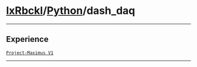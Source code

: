 # [lxRbckl](https://github.com/lxRbckl/lxRbckl/tree/main/README.md)/[Python](https://github.com/lxRbckl/lxRbckl/tree/main/Python)/dash_daq

---

## Experience
[`Project-Maximus V1`](https://github.com/lxRbckl/Project-Maximus/blob/V1/README.md)

---
